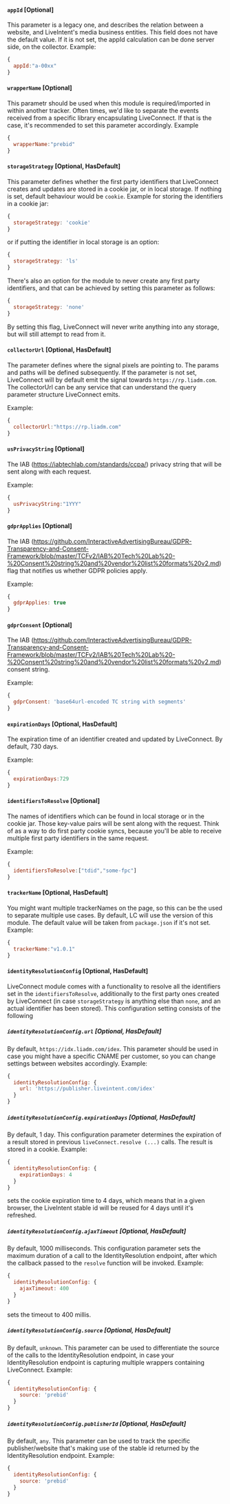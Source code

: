 
#### `appId` [Optional]
This parameter is a legacy one, and describes the relation between a website, and LiveIntent's media business entities.
This field does not have the default value. If it is not set, the appId calculation can be done server side, on the collector.
Example:
```javascript
{
  appId:"a-00xx"
}
```
#### `wrapperName` [Optional]
This parametr should be used when this module is required/imported in within another tracker. Often times, we'd like to separate the events received from a specific library encapsulating LiveConnect. If that is the case, it's recommended to set this parameter accordingly.
Example
```javascript
{
  wrapperName:"prebid"
}
```
#### `storageStrategy` [Optional, HasDefault]
This parameter defines whether the first party identifiers that LiveConnect creates and updates are stored in a cookie jar, or in local storage. If nothing is set, default behaviour would be `cookie`.
Example for storing the identifiers in a cookie jar:
```javascript
{
  storageStrategy: 'cookie'
}
```
or if putting the identifier in local storage is an option:
```javascript
{
  storageStrategy: 'ls'
}
```
There's also an option for the module to never create any first party identifiers, and that can be achieved by setting this parameter as follows:
```javascript
{
  storageStrategy: 'none'
}
```
By setting this flag, LiveConnect will never write anything into any storage, but will still attempt to read from it.

#### `collectorUrl` [Optional, HasDefault]
The parameter defines where the signal pixels are pointing to. The params and paths will be defined subsequently.
If the parameter is not set, LiveConnect will by default emit the signal towards `https://rp.liadm.com`.
The collectorUrl can be any service that can understand the query parameter structure LiveConnect emits.


Example:
```javascript
{
  collectorUrl:"https://rp.liadm.com"
}
```
#### `usPrivacyString` [Optional]
The IAB (https://iabtechlab.com/standards/ccpa/) privacy string that will be sent along with each request.

Example:
```javascript
{
  usPrivacyString:"1YYY"
}
```

#### `gdprApplies` [Optional]
The IAB (https://github.com/InteractiveAdvertisingBureau/GDPR-Transparency-and-Consent-Framework/blob/master/TCFv2/IAB%20Tech%20Lab%20-%20Consent%20string%20and%20vendor%20list%20formats%20v2.md) flag that notifies us whether GDPR policies apply.

Example:
```javascript
{
  gdprApplies: true
}
```

#### `gdprConsent` [Optional]
The IAB (https://github.com/InteractiveAdvertisingBureau/GDPR-Transparency-and-Consent-Framework/blob/master/TCFv2/IAB%20Tech%20Lab%20-%20Consent%20string%20and%20vendor%20list%20formats%20v2.md) consent string.

Example:
```javascript
{
  gdprConsent: 'base64url-encoded TC string with segments'
}
```

#### `expirationDays` [Optional, HasDefault]
The expiration time of an identifier created and updated by LiveConnect.
By default, 730 days.

Example:
```javascript
{
  expirationDays:729
}
```
#### `identifiersToResolve` [Optional]
The names of identifiers which can be found in local storage or in the cookie jar. Those key-value pairs will be sent along with the request. Think of as a way to do first party cookie syncs, because you'll be able to receive multiple first party identifiers in the same request.

Example:
```javascript
{
  identifiersToResolve:["tdid","some-fpc"]
}
```
#### `trackerName` [Optional, HasDefault]
You might want multiple trackerNames on the page, so this can be the used to separate multiple use cases. By default, LC will use the version of this module.
The default value will be taken from `package.json` if it's not set.
Example:
```javascript
{
  trackerName:"v1.0.1"
}
```

#### `identityResolutionConfig` [Optional, HasDefault]
LiveConnect module comes with a functionality to resolve all the identifiers set in the `identifiersToResolve`, additionally to the first party ones created by LiveConnect (in case `storageStrategy` is anything else than `none`, and an actual identifier has been stored).
This configuration setting consists of the following

##### `identityResolutionConfig.url` [Optional, HasDefault]
By default, `https://idx.liadm.com/idex`.
This parameter should be used in case you might have a specific CNAME per customer, so you can change settings between websites accordingly.
Example:
```javascript
{
  identityResolutionConfig: {
    url: 'https://publisher.liveintent.com/idex'
  }
}
```

##### `identityResolutionConfig.expirationDays` [Optional, HasDefault]
By default, 1 day.
This configuration parameter determines the expiration of a result stored in previous `liveConnect.resolve (...)` calls. The result is stored in a cookie. 
Example:
```javascript
{
  identityResolutionConfig: {
    expirationDays: 4
  }
}
```
sets the cookie expiration time to 4 days, which means that in a given browser, the LiveIntent stable id will be reused for 4 days until it's refreshed.

##### `identityResolutionConfig.ajaxTimeout` [Optional, HasDefault]
By default, 1000 milliseconds.
This configuration parameter sets the maximum duration of a call to the IdentityResolution endpoint, after which the callback passed to the `resolve` function will be invoked. 
Example:
```javascript
{
  identityResolutionConfig: {
    ajaxTimeout: 400
  }
}
```
sets the timeout to 400 millis.

##### `identityResolutionConfig.source` [Optional, HasDefault]
By default, `unknown`.
This parameter can be used to differentiate the source of the calls to the IdentityResolution endpoint, in case your IdentityResolution endpoint is capturing multiple wrappers containing LiveConnect.
Example:
```javascript
{
  identityResolutionConfig: {
    source: 'prebid'
  }
}
```

##### `identityResolutionConfig.publisherId` [Optional, HasDefault]
By default, `any`.
This parameter can be used to track the specific publisher/website that's making use of the stable id returned by the IdentityResolution endpoint.
Example:
```javascript
{
  identityResolutionConfig: {
    source: 'prebid'
  }
}
```
